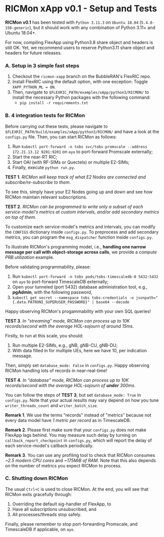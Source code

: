 # RICMon xApp v0.1 - Setup and Tests

**RICMon v0.1** has been tested with `Python 3.11.3` on `Ubuntu 18.04` (`5.4.0-150-generic`), but it should work with any combination of Python 3.11+ and Ubuntu 18.04+.

For now, compiling FlexApp using Python3.8 share object and headers is still OK. Yet, we recommend users to reserve Python3.11 share object and headers for future releases.

### A. Setup in 3 simple fast steps
1. Checkout the `ricmon-xapp` branch on the BubbleRAN's FlexRIC repo.
2. Install FlexRIC using the default option, with one exception: Toggle `XAPP_PYTHON_ML = ON`.
3. Then, navigate to `$FLEXRIC_PATH/examples/xApp/python3/RICMON/` to install the necessary Python packages with the following command:
    * `pip install -r requirements.txt`

### B. 4 integration tests for RICMon
Before carrying out these tests, please navigate to `$FLEXRIC_PATH/build/examples/xApp/python3/RICMON/` and have a look at the `configs.py` file. Then, you can start RICMon as follows:
1. Run `kubectl port-forward -n tobs svc/tobs-promscale --address 172.21.13.12 9201:9201` on `ayo` to port-forward Promscale externally;
2. Start the near-RT RIC;
3. Start OAI (with RF-SIMs or Quectels) or multiple E2-SIMs;
4. Finally, execute `python run.py`.

**TEST 1**. _RICMon will keep track of what E2 Nodes are connected and subscribe/re-subscribe to them_.

To see this, simply have your E2 Nodes going up and down and see how RICMon maintain relevant subscriptions.

**TEST 2**. _RICMon can be programmed to write only a subset of each service-model's metrics at custom intervals, and/or add secondary metrics on top of them_.

To customize each service-model's metrics and intervals, you can modify the `CONFIGS` dictionary inside `configs.py`. To preprocess and add secondary metrics, you can program the `msg_dispatcher` function inside `configs.py`. 

To illustrate RICMon's programming model, i.e., **handling one narrow message per call with object-storage across calls**, we provide a _compute PRB utilization_ example.

Before validating programmability, please:
1. Run `kubectl port-forward -n tobs pods/tobs-timescaledb-0 5432:5432` on `ayo` to port-forward TimescaleDB externally;
2. Open your tunneled (port 5432) database administration tool, e.g., **pgAdmin**, with the following password,
3. `kubectl get secret --namespace tobs tobs-credentials -o jsonpath="{.data.PATRONI_SUPERUSER_PASSWORD}" | base64 --decode`

Happy observing RICMon's progammability with your own SQL queries!

**TEST 3**. _In "streaming" mode, RICMon can process up to 10K records/second with the average HOL-sojourn of around 15ms_.

Firstly, to run at this scale, you should:
1. Run multiple E2-SIMs, e.g., gNB, gNB-CU, gNB-DU;
2. With data filled in for multiple UEs, here we have 10, per indication message.

Then, simply set `database_mode: False` in `configs.py`. Happy observing RICMon handling lots of records in near-real-time!

**TEST 4**. _In "database" mode, RICMon can process up to 10K records/second with the average HOL-sojourn of **under** 300ms_.

You can follow the steps of **TEST 3**, but set `database_mode: True` in `configs.py`. Note that your actual results may vary depend on how you tune `writer_threads_count` and `writer_batch_size`.

**Remark 1**. We use the terms "records" instead of "metrics" because not every data model have _1 metric per record_ as in TimescaleDB.

**Remark 2**. Please first make sure that your `configs.py` does not make FlexApp lags behind. You may measure such delay by turning on `callback_report_checkpoint` in `configs.py`, which will report the delay of each service-model's callback periodically.

**Remark 3**. You can use any profiling tool to check that RICMon consumes *~2.5 modern CPU cores* and *~175MiB of RAM*. Note that this also depends on the number of metrics you expect RICMon to process.

### C. Shutting down RICMon
The usual `Ctrl+C` is used to close RICMon. At the end, you will see that RICMon exits gracefully through:
1. Overriding the default sig-handler of FlexApp, to
2. Have all subscriptions unsubscribed, and
3. All processes/threads stop safely.

Finally, please remember to stop port-forwarding Promscale, and TimescaleDB if applicable, on `ayo`.
